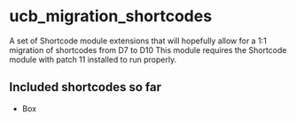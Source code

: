 # ucb_migration_shortcodes
A set of Shortcode module extensions that will hopefully allow for a 1:1 migration of shortcodes from D7 to D10
This module requires the Shortcode module with patch 11 installed to run properly.

## Included shortcodes so far
- Box

